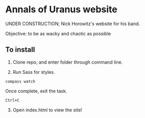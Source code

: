 # Annals of Uranus website
UNDER CONSTRUCTION; Nick Horowitz's website for his band.

Objective: to be as wacky and chaotic as possible


## To install

1. Clone repo, and enter folder through command line.

2. Run Sass for styles.
  ```
  compass watch
  ```
  Once complete, exit the task.
  ```
  Ctrl+C
  ```
  
3. Open index.html to view the site!
